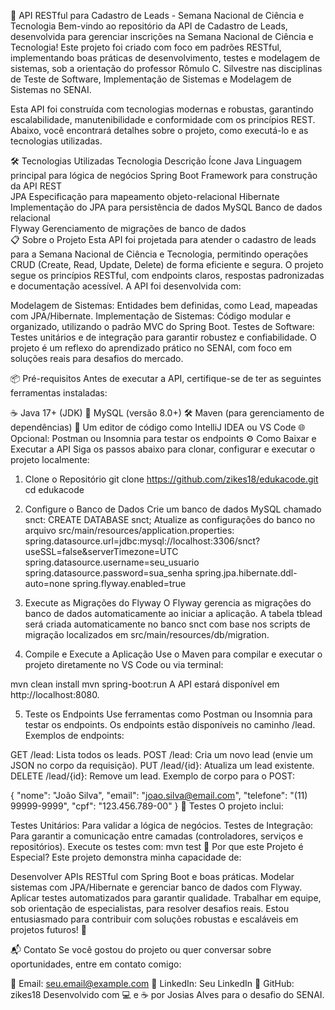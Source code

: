🚀 API RESTful para Cadastro de Leads - Semana Nacional de Ciência e Tecnologia
Bem-vindo ao repositório da API de Cadastro de Leads, desenvolvida para gerenciar inscrições na Semana Nacional de Ciência e Tecnologia! Este projeto foi criado com foco em padrões RESTful, implementando boas práticas de desenvolvimento, testes e modelagem de sistemas, sob a orientação do professor Rômulo C. Silvestre nas disciplinas de Teste de Software, Implementação de Sistemas e Modelagem de Sistemas no SENAI.

Esta API foi construída com tecnologias modernas e robustas, garantindo escalabilidade, manutenibilidade e conformidade com os princípios REST. Abaixo, você encontrará detalhes sobre o projeto, como executá-lo e as tecnologias utilizadas.

🛠️ Tecnologias Utilizadas
Tecnologia	Descrição	Ícone
Java	Linguagem principal para lógica de negócios	
Spring Boot	Framework para construção da API REST	
JPA	Especificação para mapeamento objeto-relacional	
Hibernate	Implementação do JPA para persistência de dados	
MySQL	Banco de dados relacional	
Flyway	Gerenciamento de migrações de banco de dados	
📋 Sobre o Projeto
Esta API foi projetada para atender o cadastro de leads para a Semana Nacional de Ciência e Tecnologia, permitindo operações CRUD (Create, Read, Update, Delete) de forma eficiente e segura. O projeto segue os princípios RESTful, com endpoints claros, respostas padronizadas e documentação acessível. A API foi desenvolvida com:

Modelagem de Sistemas: Entidades bem definidas, como Lead, mapeadas com JPA/Hibernate.
Implementação de Sistemas: Código modular e organizado, utilizando o padrão MVC do Spring Boot.
Testes de Software: Testes unitários e de integração para garantir robustez e confiabilidade.
O projeto é um reflexo do aprendizado prático no SENAI, com foco em soluções reais para desafios do mercado.

📦 Pré-requisitos
Antes de executar a API, certifique-se de ter as seguintes ferramentas instaladas:

☕ Java 17+ (JDK)
🐬 MySQL (versão 8.0+)
🛠️ Maven (para gerenciamento de dependências)
📝 Um editor de código como IntelliJ IDEA ou VS Code
🌐 Opcional: Postman ou Insomnia para testar os endpoints
⚙️ Como Baixar e Executar a API
Siga os passos abaixo para clonar, configurar e executar o projeto localmente:

1. Clone o Repositório
git clone https://github.com/zikes18/edukacode.git
cd edukacode
2. Configure o Banco de Dados
Crie um banco de dados MySQL chamado snct:
CREATE DATABASE snct;
Atualize as configurações do banco no arquivo src/main/resources/application.properties:
spring.datasource.url=jdbc:mysql://localhost:3306/snct?useSSL=false&serverTimezone=UTC
spring.datasource.username=seu_usuario
spring.datasource.password=sua_senha
spring.jpa.hibernate.ddl-auto=none
spring.flyway.enabled=true
3. Execute as Migrações do Flyway
O Flyway gerencia as migrações do banco de dados automaticamente ao iniciar a aplicação. A tabela tblead será criada automaticamente no banco snct com base nos scripts de migração localizados em src/main/resources/db/migration.

4. Compile e Execute a Aplicação
Use o Maven para compilar e executar o projeto diretamente no VS Code ou via terminal:

mvn clean install
mvn spring-boot:run
A API estará disponível em http://localhost:8080.

5. Teste os Endpoints
Use ferramentas como Postman ou Insomnia para testar os endpoints. Os endpoints estão disponíveis no caminho /lead. Exemplos de endpoints:

GET /lead: Lista todos os leads.
POST /lead: Cria um novo lead (envie um JSON no corpo da requisição).
PUT /lead/{id}: Atualiza um lead existente.
DELETE /lead/{id}: Remove um lead.
Exemplo de corpo para o POST:

{
  "nome": "João Silva",
  "email": "joao.silva@email.com",
  "telefone": "(11) 99999-9999",
  "cpf": "123.456.789-00"
}
🧪 Testes
O projeto inclui:

Testes Unitários: Para validar a lógica de negócios.
Testes de Integração: Para garantir a comunicação entre camadas (controladores, serviços e repositórios). Execute os testes com:
mvn test
🌟 Por que este Projeto é Especial?
Este projeto demonstra minha capacidade de:

Desenvolver APIs RESTful com Spring Boot e boas práticas.
Modelar sistemas com JPA/Hibernate e gerenciar banco de dados com Flyway.
Aplicar testes automatizados para garantir qualidade.
Trabalhar em equipe, sob orientação de especialistas, para resolver desafios reais.
Estou entusiasmado para contribuir com soluções robustas e escaláveis em projetos futuros! 🚀

📬 Contato
Se você gostou do projeto ou quer conversar sobre oportunidades, entre em contato comigo:

📧 Email: seu.email@example.com
💼 LinkedIn: Seu LinkedIn
🐙 GitHub: zikes18
Desenvolvido com 💻 e ☕ por Josias Alves para o desafio do SENAI.